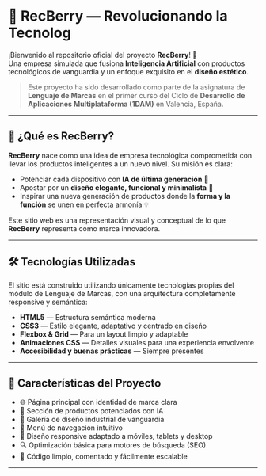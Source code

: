 # 🌟 RecBerry — Revolucionando la Tecnolog

¡Bienvenido al repositorio oficial del proyecto **RecBerry**! 🚀  
Una empresa simulada que fusiona **Inteligencia Artificial** con productos tecnológicos de vanguardia y un enfoque exquisito en el **diseño estético**.

> Este proyecto ha sido desarrollado como parte de la asignatura de **Lenguaje de Marcas** en el primer curso del Ciclo de **Desarrollo de Aplicaciones Multiplataforma (1DAM)** en Valencia, España.

---

## 🧠 ¿Qué es RecBerry?

**RecBerry** nace como una idea de empresa tecnológica comprometida con llevar los productos inteligentes a un nuevo nivel. Su misión es clara:

- Potenciar cada dispositivo con **IA de última generación** 🤖
- Apostar por un **diseño elegante, funcional y minimalista** 🎨
- Inspirar una nueva generación de productos donde la **forma y la función** se unen en perfecta armonía 💡

Este sitio web es una representación visual y conceptual de lo que **RecBerry** representa como marca innovadora.

---

## 🛠️ Tecnologías Utilizadas

El sitio está construido utilizando únicamente tecnologías propias del módulo de Lenguaje de Marcas, con una arquitectura completamente responsive y semántica:

- **HTML5** — Estructura semántica moderna
- **CSS3** — Estilo elegante, adaptativo y centrado en diseño
- **Flexbox & Grid** — Para un layout limpio y adaptable
- **Animaciones CSS** — Detalles visuales para una experiencia envolvente
- **Accesibilidad y buenas prácticas** — Siempre presentes

---

## 🎯 Características del Proyecto

- 🌐 Página principal con identidad de marca clara
- 🧬 Sección de productos potenciados con IA
- 🎨 Galería de diseño industrial de vanguardia
- 🧭 Menú de navegación intuitivo
- 📱 Diseño responsive adaptado a móviles, tablets y desktop
- 🔍 Optimización básica para motores de búsqueda (SEO)
- 📖 Código limpio, comentado y fácilmente escalable

---
